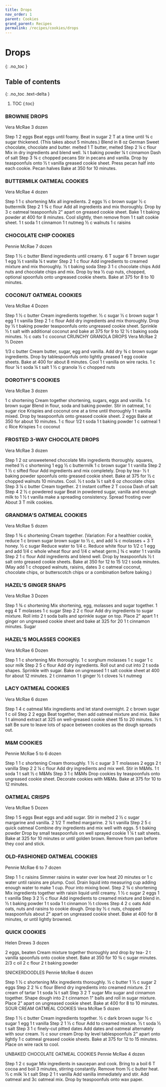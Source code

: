 ```yaml
---
title: Drops
nav_order: 1
parent: Cookies
grand_parent: Recipes
permalink: /recipes/cookies/drops
---
```


# Drops
{: .no_toc }

## Table of contents
{: .no_toc .text-delta }

1. TOC
{:toc}

### BROWNIE DROPS

Vera McRae
3 dozen

Step 1
2 eggs					Beat eggs until foamy.  Beat in sugar 2 T at a time until
¾ c sugar				thickened.  (This takes about 5 minutes.)  Blend in
8 oz German Sweet chocolate,	chocolate and butter.
     melted
1 T butter, melted
Step 2
¼ c flour				Mix in dry ingredients and blend well.
¼ t baking powder
¼ t cinnamon
Dash of salt
Step 3
¾ c chopped pecans			Stir in pecans and vanilla.  Drop by teaspoonfuls onto
½ t vanilla 				greased cookie sheet.  Press pecan half into each cookie.
Pecan halves				Bake at 350 for 10 minutes.

### BUTTERMILK OATMEAL COOKIES
Vera McRae
4 dozen

Step 1
1 c shortening				Mix all ingredients.
2 eggs
½ c brown sugar
½ c buttermilk
Step 2
1 ¾ c flour				Add all ingredients and mix thoroughly.  Drop by
3 c oatmeal				teaspoonfuls 2" apart on greased cookie sheet.  Bake
1 t baking powder			at 400 for 8 minutes.  Cool slightly, then remove from
1 t salt					cookie sheet.
1 t soda
1 t cinnamon
1 t nutmeg
½ c walnuts
1 c raisins

### CHOCOLATE CHIP COOKIES
Pennie McRae
7 dozen

Step 1
½ c butter				Blend ingredients until creamy.
6 T sugar
6 T brown sugar
1 egg
½ t vanilla
¼ t water
Step 2
1 c flour				Add ingredients to creamed mixture and mix thoroughly.
½ t baking soda
Step 3
1 c chocolate chips			Add nuts and chocolate chips and mix.  Drop by tea
½ cup nuts, chopped, optional	spoonfuls onto ungreased cookie sheets.  Bake at 375
for 8 to 10 minutes.

### COCONUT OATMEAL COOKIES
Vera McRae
4 Dozen

Step 1
½ c butter				Cream ingredients together.
½ c sugar
½ c brown sugar
1 egg
1 t vanilla
Step 2
1 c flour				Add dry ingredients and mix thoroughly.  Drop by
½ t baking powder			teaspoonfuls onto ungreased cookie sheet.  Sprinkle
½ t salt					with additional coconut and bake at 375 for 9 to 12
½ t baking soda			minutes.
½ c oats
1 c coconut
 CRUNCHY GRANOLA DROPS
Vera McRae
2 ½ Dozen

1/3 c butter				Cream butter, sugar, egg and vanilla.  Add dry
¾ c brown sugar			ingredients.  Drop by tablespoonfuls onto lightly greased
1 egg					cookie sheets.  Bake at 400 for about 8 minutes.  Cool
1 t vanilla				on wire racks.
1 c flour
¼ t soda
¼ t salt
1 ½ c granola
½ c chopped nuts

### DOROTHY'S COOKIES
Vera McRae
3 dozen

1 c shortening				Cream together shortening, sugars, eggs and vanilla.
1 c brown sugar			Blend in flour, soda and baking powder.  Stir in oatmeal,
1 c sugar				rice Krispies and coconut one at a time until thoroughly
1 t vanilla				mixed.  Drop by teaspoonfuls onto greased cookie sheet.
2 eggs					Bake at 350 for about 10 minutes.
1 c flour
1/2 t soda
1 t baking powder
1 c oatmeal
1 c Rice Krispies
1 c coconut

### FROSTED 3-WAY CHOCOLATE DROPS
Vera McRae
3 dozen

Step 1
2 oz unsweetened chocolate		Mix ingredients thoroughly.
     squares, melted
½ c shortening
1 egg
½ c buttermilk
1 c brown sugar
1 t vanilla
Step 2
1 ½ c sifted flour			Add ingredients and mix completely.  Drop by tea-
½ t baking powder			spoonfuls onto greased cookie sheet.  Bake at 375 for
½ c chopped walnuts			10 minutes.  Cool.
½ t soda
¼ t salt
6 oz chocolate chips
Step 3
¼ c butter				Cream together.
2 t instant coffee
2 T cocoa
Dash of salt
Step 4
2 ½ c powdered sugar			Beat in powdered sugar, vanilla and enough milk to
1 ½ t vanilla				make a spreading consistency.  Spread frosting over
About 3 T milk			cookies.

### GRANDMA'S OATMEAL COOKIES
Vera McRae
5 dozen

Step 1
¾ c shortening				Cream together.  [Variation:  For a healthier cookie, reduce
1 c brown sugar			brown sugar to ½ c, and add ¼ c molasses + 3 T honey.
½ c sugar				Reduce water to 1/4 c.  Reduce white flour to 1/2 c
1 egg					and add 1/4 c whole wheat flour and 1/4 c wheat germ.]
¾ c water
1 t vanilla
Step 2
1 c flour				Add ingredients and blend well.  Drop by teaspoonfuls
½ t salt					onto greased cookie sheets.  Bake at 350 for 12 to 15
1/2 t soda				minutes.  (May add 1 c chopped walnuts, raisins, dates
3 c oatmeal	coconut, chocolate chips, or butterscotch chips or a combination before baking.)

### HAZEL'S GINGER SNAPS
Vera McRae
3 Dozen

Step 1
¾ c shortening				Mix shortening, egg, molasses and sugar together.
1 egg
4 T molasses
1 c sugar
Step 2
2 c flour				Add dry ingredients to sugar mixture.  Roll into
2 t soda				balls and sprinkle sugar on top.  Place 2" apart
1 t ginger				on ungreased cookie sheet and bake at 325 for 20
1 t cinnamon				minutes.
Sugar

### HAZEL'S MOLASSES COOKIES
Vera McRae
6 Dozen

Step 1
1 c shortening				Mix thoroughly.
1 c sorghum molasses
1 c sugar
1 c sour milk
Step 2
5 c flour				Add dry ingredients.  Roll out and cut into
2 t soda				shapes.  Sprinkle with sugar.  Bake on ungreased
1 t salt					cookie sheet at 400 for about 12 minutes.
2 t cinnamon
1 t ginger
½ t cloves
¼ t nutmeg

### LACY OATMEAL COOKIES
Vera McRae
6 dozen

Step 1
4 c oatmeal				Mix ingredients and let stand overnight.
2 c brown sugar
1 c oil
Step 2
2 eggs					Beat together, then add oatmeal mixture and mix.  Bake
1 t almond extract			at 325 on well-greased cookie sheet 15 to 20 minutes.
½ t salt					Be sure to leave lots of space between cookies as the
dough spreads out.

### M&M COOKIES
Pennie McRae
5 to 6 dozen

Step 1
1 c shortening				Cream thoroughly.
1 ½ c sugar
3 T molasses
2 eggs
2 t vanilla
Step 2
2 ¼ c flour				Add dry ingredients and mix well.  Stir in M&Ms.
1 t soda
1 t salt
½ c M&Ms
Step 3
1 c M&Ms				Drop cookies by teaspoonfuls onto ungreased cookie
sheet.  Decorate cookies with M&Ms.  Bake at 375 for
10 to 12 minutes.

### OATMEAL CRISPS
Vera McRae
5 Dozen

Step 1
5 eggs					Beat eggs and add sugar.  Stir in melted
2 ½ c sugar				margarine and vanilla.
2 1/2 T melted margarine.
2 ¼ t vanilla
Step 2
5 c quick oatmeal			Combine dry ingredients and mix well with eggs.
5 t baking powder			Drop by small teaspoonfuls on well sprayed cookie
1 ¼ t salt				sheets.  Bake at 325 for 10 minutes or until
golden brown.	  Remove from pan before they cool and stick.

### OLD-FASHIONED OATMEAL COOKIES
Pennie McRae
6 to 7 dozen

Step 1
1 c raisins				Simmer raisins in water over low heat 20 minutes or
1 c water				until raisins are plump.  Cool.  Drain liquid into
measuring cup adding enough water to make 1 cup.  Pour
into mixing bowl.
Step 2
¾ c shortening				Mix ingredients together with raisin liquid until creamy.
1 ½ c sugar
2 eggs
1 t vanilla
Step 3
2 ½ c flour				Add ingredients to creamed mixture and blend in.
½ t baking powder
1 t soda
1 t cinnamon
½ t cloves
Step 4
2 c oats				Add oats, nuts and raisins to cookie dough.  Drop by
½ c nuts, chopped			teaspoonfuls about 2" apart on ungreased cookie sheet.
Bake at 400 for 8 minutes, or until lightly browned.

### QUICK COOKIES
Helen Drews
3 dozen

2 eggs, beaten				Cream mixture together thoroughly and drop by tea-
2 t vanilla				spoonfuls onto cookie sheet.  Bake at 350 for 10
¾ c sugar				minutes.
2/3 c oil
2 c flour
2 t baking powder


















SNICKERDOODLES
Pennie McRae
6 dozen

Step 1
½ c shortening				Mix ingredients thoroughly.
½ c butter
1 ½ c sugar
2 eggs
Step 2
2 ¾ c flour				Blend dry ingredients into creamed mixture.
2 t cream of tartar
1 t soda
¼ t salt
Step 3
2 T sugar				Mix sugar and cinnamon together.  Shape dough into
2 t cinnamon				1" balls and roll in sugar mixture.  Place 2" apart on
ungreased cookie sheet.  Bake at 400 for 8 to 10
minutes.
SOUR CREAM OATMEAL COOKIES
Vera McRae
5 dozen

Step 1
½ c butter				Cream ingredients together.
½ c dark brown sugar
½ c sugar
1 egg
1 t vanilla
Step 2
1 ½ c flour				Add to creamed mixture.
½ t soda
½ t salt
Step 3
1 c finely-cut pitted dates			Add dates and oatmeal alternately with sour cream.
½ c sour cream				Drop by level tablespoonfuls 2" apart onto lightly
1 c oatmeal 					greased cookie sheets.  Bake at 375 for 12 to 15
 						minutes.  Place on wire rack to cool.


UNBAKED CHOCOLATE OATMEAL COOKIES
Pennie McRae
4 dozen

Step 1
2 c sugar				Mix ingredients in saucepan and cook.  Bring to a boil
6 T cocoa				and boil 3 minutes, stirring constantly.  Remove from
½ c butter				heat.
½ c milk
¼ t salt
Step 2
1 t vanilla				Add vanilla immediately and stir.  Add oatmeal and
3c oatmeal				mix.  Drop by teaspoonfuls onto wax paper.